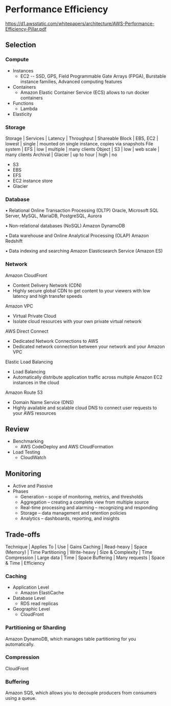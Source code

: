 # Performance Efficiency
https://d1.awsstatic.com/whitepapers/architecture/AWS-Performance-Efficiency-Pillar.pdf

## Selection

### Compute

- Instances
  - EC2 -- SSD, GPS, Field Programmable Gate Arrays (FPGA), Burstable instance families, Advanced computing features
- Containers
  - Amazon Elastic Container Service (ECS) allows to run docker containers
- Functions
  - Lambda
- Elasticity

### Storage
Storage | Services | Latency | Throughput | Shareable
Block | EBS, EC2 | lowest | single | mounted on single instance, copies via snapshots
File system | EFS | low | multiple | many clients
Object | S3 | low | web scale | many clients
Archival | Glacier | up to hour | high | no

- S3
- EBS
- EFS
- EC2 instance store
- Glacier

### Database
• Relational Online Transaction Processing (OLTP)
Oracle, Microsoft SQL Server, MySQL, MariaDB, PostgreSQL, Aurora

• Non-relational databases (NoSQL)
Amazon DynamoDB 

• Data warehouse and Online Analytical Processing (OLAP)
Amazon Redshift 

• Data indexing and searching
Amazon Elasticsearch Service (Amazon ES)

### Network

Amazon CloudFront	
- Content Delivery Network (CDN)	
- Highly secure global CDN to get content to your viewers with low latency and high transfer speeds

Amazon VPC	
- Virtual Private Cloud
- Isolate cloud resources with your own private virtual network

AWS Direct Connect
- Dedicated Network Connections to AWS
- Dedicated network connection between your network and your Amazon VPC

Elastic Load Balancing
- Load Balancing
- Automatically distribute application traffic across multiple Amazon EC2 instances in the cloud

Amazon Route 53
- Domain Name Service (DNS)
- Highly available and scalable cloud DNS to connect user requests to your AWS resources

## Review

- Benchmarking
  - AWS CodeDeploy and AWS CloudFormation
- Load Testing
  - CloudWatch


## Monitoring

- Active and Passive
- Phases
  - Generation – scope of monitoring, metrics, and thresholds
  - Aggregation – creating a complete view from multiple source
  - Real-time processing and alarming – recognizing and responding
  - Storage – data management and retention policies
  - Analytics – dashboards, reporting, and insights

## Trade-offs
Technique | Applies To | Use | Gains
Caching | Read-heavy | Space (Memory) | Time
Partitioning | Write-heavy | Size & Complexity | Time
Compression | Large data | Time | Space
Buffering | Many requests | Space & Time | Efficiency

### Caching

- Application Level
  - Amazon ElastiCache
- Database Level
  - RDS read replicas
- Geographic Level
  - CloudFront
  
### Partitioning or Sharding
Amazon DynamoDB, which manages table partitioning for you automatically.


### Compression
CloudFront


### Buffering
Amazon SQS, which allows you to decouple producers from consumers using a queue.
